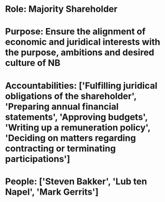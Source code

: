 # Role: Majority Shareholder 

# Purpose: Ensure the alignment of economic and juridical interests with the purpose, ambitions and desired culture of NB 

# Accountabilities: ['Fulfilling juridical obligations of the shareholder', 'Preparing annual financial statements', 'Approving budgets', 'Writing up a remuneration policy', 'Deciding on matters regarding contracting or terminating participations'] 

# People: ['Steven Bakker', 'Lub ten Napel', 'Mark Gerrits']